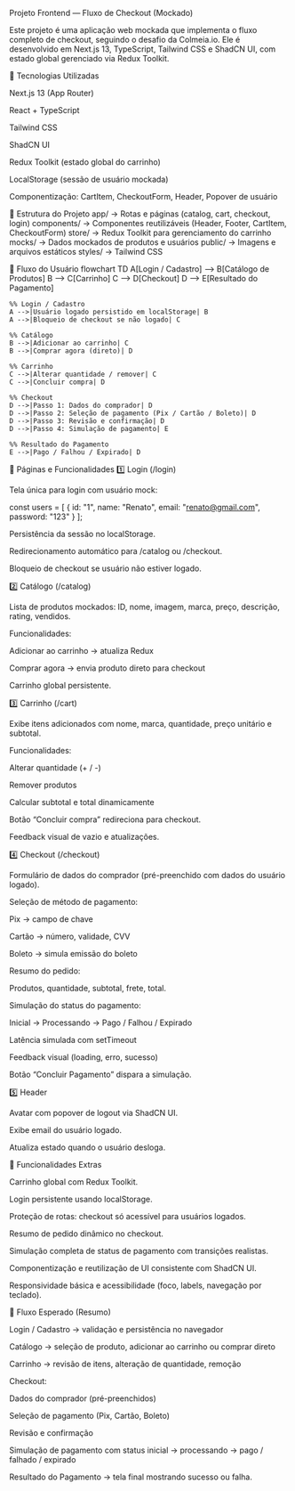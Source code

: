 Projeto Frontend — Fluxo de Checkout (Mockado)

Este projeto é uma aplicação web mockada que implementa o fluxo completo de checkout, seguindo o desafio da Colmeia.io. Ele é desenvolvido em Next.js 13, TypeScript, Tailwind CSS e ShadCN UI, com estado global gerenciado via Redux Toolkit.

🔹 Tecnologias Utilizadas

Next.js 13 (App Router)

React + TypeScript

Tailwind CSS

ShadCN UI

Redux Toolkit (estado global do carrinho)

LocalStorage (sessão de usuário mockada)

Componentização: CartItem, CheckoutForm, Header, Popover de usuário

🔹 Estrutura do Projeto
app/          → Rotas e páginas (catalog, cart, checkout, login)
components/   → Componentes reutilizáveis (Header, Footer, CartItem, CheckoutForm)
store/        → Redux Toolkit para gerenciamento do carrinho
mocks/        → Dados mockados de produtos e usuários
public/       → Imagens e arquivos estáticos
styles/       → Tailwind CSS

🔹 Fluxo do Usuário
flowchart TD
    A[Login / Cadastro] --> B[Catálogo de Produtos]
    B --> C[Carrinho]
    C --> D[Checkout]
    D --> E[Resultado do Pagamento]

    %% Login / Cadastro
    A -->|Usuário logado persistido em localStorage| B
    A -->|Bloqueio de checkout se não logado| C

    %% Catálogo
    B -->|Adicionar ao carrinho| C
    B -->|Comprar agora (direto)| D

    %% Carrinho
    C -->|Alterar quantidade / remover| C
    C -->|Concluir compra| D

    %% Checkout
    D -->|Passo 1: Dados do comprador| D
    D -->|Passo 2: Seleção de pagamento (Pix / Cartão / Boleto)| D
    D -->|Passo 3: Revisão e confirmação| D
    D -->|Passo 4: Simulação de pagamento| E

    %% Resultado do Pagamento
    E -->|Pago / Falhou / Expirado| D

🔹 Páginas e Funcionalidades
1️⃣ Login (/login)

Tela única para login com usuário mock:

const users = [
  { id: "1", name: "Renato", email: "renato@gmail.com", password: "123" }
];


Persistência da sessão no localStorage.

Redirecionamento automático para /catalog ou /checkout.

Bloqueio de checkout se usuário não estiver logado.

2️⃣ Catálogo (/catalog)

Lista de produtos mockados: ID, nome, imagem, marca, preço, descrição, rating, vendidos.

Funcionalidades:

Adicionar ao carrinho → atualiza Redux

Comprar agora → envia produto direto para checkout

Carrinho global persistente.

3️⃣ Carrinho (/cart)

Exibe itens adicionados com nome, marca, quantidade, preço unitário e subtotal.

Funcionalidades:

Alterar quantidade (+ / -)

Remover produtos

Calcular subtotal e total dinamicamente

Botão “Concluir compra” redireciona para checkout.

Feedback visual de vazio e atualizações.

4️⃣ Checkout (/checkout)

Formulário de dados do comprador (pré-preenchido com dados do usuário logado).

Seleção de método de pagamento:

Pix → campo de chave

Cartão → número, validade, CVV

Boleto → simula emissão do boleto

Resumo do pedido:

Produtos, quantidade, subtotal, frete, total.

Simulação do status do pagamento:

Inicial → Processando → Pago / Falhou / Expirado

Latência simulada com setTimeout

Feedback visual (loading, erro, sucesso)

Botão “Concluir Pagamento” dispara a simulação.

5️⃣ Header

Avatar com popover de logout via ShadCN UI.

Exibe email do usuário logado.

Atualiza estado quando o usuário desloga.

🔹 Funcionalidades Extras

Carrinho global com Redux Toolkit.

Login persistente usando localStorage.

Proteção de rotas: checkout só acessível para usuários logados.

Resumo de pedido dinâmico no checkout.

Simulação completa de status de pagamento com transições realistas.

Componentização e reutilização de UI consistente com ShadCN UI.

Responsividade básica e acessibilidade (foco, labels, navegação por teclado).

🔹 Fluxo Esperado (Resumo)

Login / Cadastro → validação e persistência no navegador

Catálogo → seleção de produto, adicionar ao carrinho ou comprar direto

Carrinho → revisão de itens, alteração de quantidade, remoção

Checkout:

Dados do comprador (pré-preenchidos)

Seleção de pagamento (Pix, Cartão, Boleto)

Revisão e confirmação

Simulação de pagamento com status inicial → processando → pago / falhado / expirado

Resultado do Pagamento → tela final mostrando sucesso ou falha.
